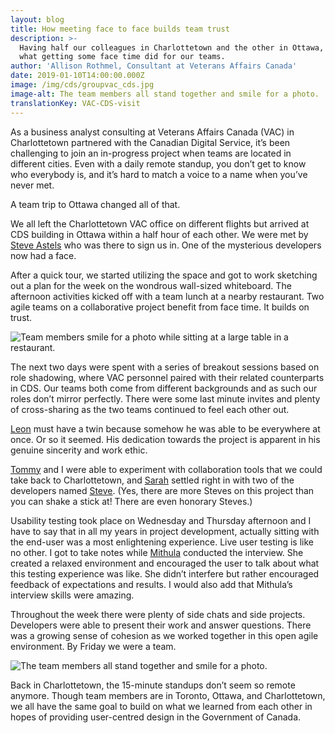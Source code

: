 ```yaml
---
layout: blog
title: How meeting face to face builds team trust
description: >-
  Having half our colleagues in Charlottetown and the other in Ottawa, here’s
  what getting some face time did for our teams.
author: 'Allison Rothmel, Consultant at Veterans Affairs Canada'
date: 2019-01-10T14:00:00.000Z
image: /img/cds/groupvac_cds.jpg
image-alt: The team members all stand together and smile for a photo.
translationKey: VAC-CDS-visit
---
```

As a business analyst consulting at Veterans Affairs Canada (VAC) in Charlottetown partnered with the Canadian Digital Service, it’s been challenging to join an in-progress project when teams are located in different cities. Even with a daily remote standup, you don’t get to know who everybody is, and it’s hard to match a voice to a name when you’ve never met.

A team trip to Ottawa changed all of that.

We all left the Charlottetown VAC office on different flights but arrived at CDS building in Ottawa within a half hour of each other. We were met by [Steve Astels](https://twitter.com/sastels) who was there to sign us in. One of the mysterious developers now had a face.

After a quick tour, we started utilizing the space and got to work sketching out a plan for the week on the wondrous wall-sized whiteboard. The afternoon activities kicked off with a team lunch at a nearby restaurant. Two agile teams on a collaborative project benefit from face time. It builds on trust.

![Team members smile for a photo while sitting at a large table in a restaurant.](/img/cds/lunchvac_cds.jpg)

The next two days were spent with a series of breakout sessions based on role shadowing, where VAC personnel paired with their related counterparts in CDS. Our teams both come from different backgrounds and as such our roles don’t mirror perfectly. There were some last minute invites and plenty of cross-sharing as the two teams continued to feel each other out.

[Leon](https://www.linkedin.com/in/le0nl/) must have a twin because somehow he was able to be everywhere at once. Or so it seemed. His dedication towards the project is apparent in his genuine sincerity and work ethic.

[Tommy](https://www.linkedin.com/in/thomas-craig-2421b46/) and I were able to experiment with collaboration tools that we could take back to Charlottetown, and [Sarah](https://github.com/SupeDeDupe) settled right in with two of the developers named [Steve](https://twitter.com/StephenMcMurtry). (Yes, there are more Steves on this project than you can shake a stick at! There are even honorary Steves.)

Usability testing took place on Wednesday and Thursday afternoon and I have to say that in all my years in project development, actually sitting with the end-user was a most enlightening experience. Live user testing is like no other. I got to take notes while [Mithula](https://twitter.com/MithulaNaik) conducted the interview. She created a relaxed environment and encouraged the user to talk about what this testing experience was like. She didn’t interfere but rather encouraged feedback of expectations and results. I would also add that Mithula’s interview skills were amazing.

Throughout the week there were plenty of side chats and side projects. Developers were able to present their work and answer questions. There was a growing sense of cohesion as we worked together in this open agile environment. By Friday we were a team.

![The team members all stand together and smile for a photo.](/img/cds/groupvac_cds.jpg)

Back in Charlottetown, the 15-minute standups don’t seem so remote anymore. Though team members are in Toronto, Ottawa, and Charlottetown, we all have the same goal to build on what we learned from each other in hopes of providing user-centred design in the Government of Canada.
